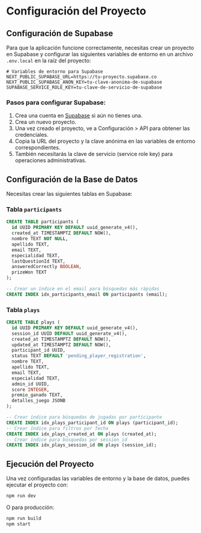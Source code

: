 # Configuración del Proyecto

## Configuración de Supabase

Para que la aplicación funcione correctamente, necesitas crear un proyecto en Supabase y configurar las siguientes variables de entorno en un archivo `.env.local` en la raíz del proyecto:

```
# Variables de entorno para Supabase
NEXT_PUBLIC_SUPABASE_URL=https://tu-proyecto.supabase.co
NEXT_PUBLIC_SUPABASE_ANON_KEY=tu-clave-anonima-de-supabase
SUPABASE_SERVICE_ROLE_KEY=tu-clave-de-servicio-de-supabase
```

### Pasos para configurar Supabase:

1. Crea una cuenta en [Supabase](https://supabase.com) si aún no tienes una.
2. Crea un nuevo proyecto.
3. Una vez creado el proyecto, ve a Configuración > API para obtener las credenciales.
4. Copia la URL del proyecto y la clave anónima en las variables de entorno correspondientes.
5. También necesitarás la clave de servicio (service role key) para operaciones administrativas.

## Configuración de la Base de Datos

Necesitas crear las siguientes tablas en Supabase:

### Tabla `participants`

```sql
CREATE TABLE participants (
  id UUID PRIMARY KEY DEFAULT uuid_generate_v4(),
  created_at TIMESTAMPTZ DEFAULT NOW(),
  nombre TEXT NOT NULL,
  apellido TEXT,
  email TEXT,
  especialidad TEXT,
  lastQuestionId TEXT,
  answeredCorrectly BOOLEAN,
  prizeWon TEXT
);

-- Crear un índice en el email para búsquedas más rápidas
CREATE INDEX idx_participants_email ON participants (email);
```

### Tabla `plays`

```sql
CREATE TABLE plays (
  id UUID PRIMARY KEY DEFAULT uuid_generate_v4(),
  session_id UUID DEFAULT uuid_generate_v4(),
  created_at TIMESTAMPTZ DEFAULT NOW(),
  updated_at TIMESTAMPTZ DEFAULT NOW(),
  participant_id UUID,
  status TEXT DEFAULT 'pending_player_registration',
  nombre TEXT,
  apellido TEXT,
  email TEXT,
  especialidad TEXT,
  admin_id UUID,
  score INTEGER,
  premio_ganado TEXT,
  detalles_juego JSONB
);

-- Crear índice para búsquedas de jugadas por participante
CREATE INDEX idx_plays_participant_id ON plays (participant_id);
-- Crear índice para filtros por fecha
CREATE INDEX idx_plays_created_at ON plays (created_at);
-- Crear índice para búsquedas por session_id
CREATE INDEX idx_plays_session_id ON plays (session_id);
```

## Ejecución del Proyecto

Una vez configuradas las variables de entorno y la base de datos, puedes ejecutar el proyecto con:

```bash
npm run dev
```

O para producción:

```bash
npm run build
npm start
``` 